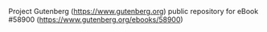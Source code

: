 Project Gutenberg (https://www.gutenberg.org) public repository for
eBook #58900 (https://www.gutenberg.org/ebooks/58900)
